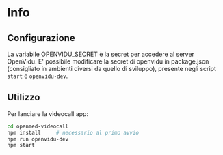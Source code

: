 # Info

## Configurazione

La variabile OPENVIDU_SECRET è la secret per accedere al server OpenVidu.
E' possibile modificare la secret di openvidu in package.json (consigliato in ambienti diversi da quello di sviluppo), presente negli script `start` e `openvidu-dev`.

## Utilizzo

Per lanciare la videocall app:

```bash
cd openmed-videocall
npm install     # necessario al primo avvio
npm run openvidu-dev
npm start
```